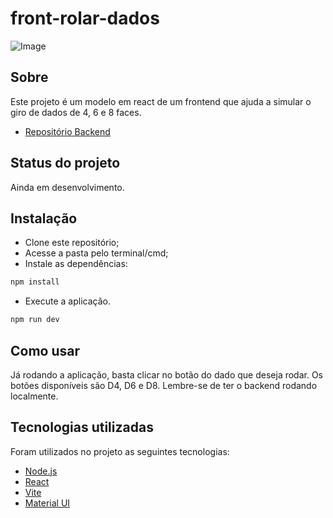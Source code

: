 # front-rolar-dados
![Image](https://github.com/user-attachments/assets/b6e6c4c3-9816-423c-b296-f02963778801)

## Sobre

Este projeto é um modelo em react de um frontend que ajuda a simular o giro de dados de 4, 6 e 8 faces.

- [Repositório Backend](https://github.com/jutdelu/api-rolar-dados)

## Status do projeto

Ainda em desenvolvimento.

## Instalação

- Clone este repositório;
- Acesse a pasta pelo terminal/cmd;
- Instale as dependências:
~~~javascript
npm install
~~~
- Execute a aplicação.
~~~javascript
npm run dev
~~~

## Como usar
Já rodando a aplicação, basta clicar no botão do dado que deseja rodar. Os botões disponíveis são D4, D6 e D8.
Lembre-se de ter o backend rodando localmente.

## Tecnologias utilizadas
Foram utilizados no projeto as seguintes tecnologias:
- [Node.js](https://nodejs.org/en/)
- [React](https://pt-br.reactjs.org/)
- [Vite](http://vite.dev/)
- [Material UI](https://mui.com/material-ui/)

